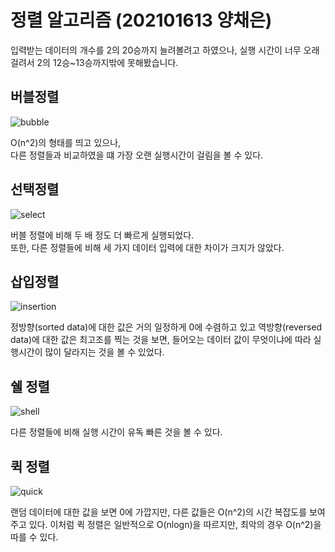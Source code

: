 # 정렬 알고리즘 (202101613 양채은)

입력받는 데이터의 개수를 2의 20승까지 늘려볼려고 하였으나, 실행 시간이 너무 오래 걸려서 2의 12승~13승까지밖에 못해봤습니다.


## 버블정렬

![bubble](https://github.com/akizakic/akizakic.github.io/blob/main/bubbleSort.png?raw=true)

O(n^2)의 형태를 띄고 있으나,    
다른 정렬들과 비교하였을 떄 가장 오랜 실행시간이 걸림을 볼 수 있다.


## 선택정렬

![select](https://github.com/akizakic/akizakic.github.io/blob/main/selectSort.png?raw=true)

버블 정렬에 비해 두 배 정도 더 빠르게 실행되었다.   
또한, 다른 정렬들에 비해 세 가지 데이터 입력에 대한 차이가 크지가 않았다.

## 삽입정렬

![insertion](https://github.com/akizakic/akizakic.github.io/blob/main/insertionSort.png?raw=true)

정방향(sorted data)에 대한 값은 거의 일정하게 0에 수렴하고 있고 역방향(reversed data)에 대한 값은 최고조를 찍는 것을 보면,
들어오는 데이터 값이 무엇이냐에 따라 실행시간이 많이 달라지는 것을 볼 수 있었다.  

## 쉘 정렬

![shell](https://github.com/akizakic/akizakic.github.io/blob/main/shellSort.png?raw=true)

다른 정렬들에 비해 실행 시간이 유독 빠른 것을 볼 수 있다.

## 퀵 정렬

![quick](https://github.com/akizakic/akizakic.github.io/blob/main/quickSort.png?raw=true)

랜덤 데이터에 대한 값을 보면 0에 가깝지만, 다른 값들은 O(n^2)의 시간 복잡도를 보여주고 있다.
이처럼 퀵 정렬은 일반적으로 O(nlogn)을 따르지만, 최악의 경우 O(n^2)을 따를 수 있다.
